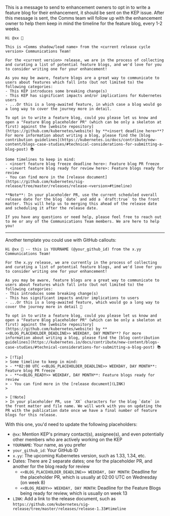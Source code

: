 This is a message to send to enhancement owners to opt in to write a feature blog for their enhancement, it should be sent on the KEP issue.
After this message is sent, the Comms team will follow up with the enhancement owner to help them keep in mind the timeline for the feature blog, every 1-2 weeks.

```
Hi @xx 👋 

This is <Comms shadow/lead name> from the <current release cycle version> Communications Team!

For the <current version> release, we are in the process of collecting and curating a list of potential feature blogs, and we'd love for you to consider writing one for your enhancement!

As you may be aware, feature blogs are a great way to communicate to users about features which fall into (but not limited to) the following categories:
- This KEP introduces some breaking change(s)
- This KEP has significant impacts and/or implications for Kubernetes users
- ...Or this is a long-awaited feature, in which case a blog would go a long way to cover the journey more in detail.

To opt in to write a feature blog, could you please let us know and open a "Feature Blog placeholder PR" (which can be only a skeleton at first) against the [website repository](https://github.com/kubernetes/website) by **<insert deadline here>**? For more information about writing a blog, please find the [blog contribution guidelines](https://kubernetes.io/docs/contribute/new-content/blogs-case-studies/#technical-considerations-for-submitting-a-blog-post) 📚

Some timelines to keep in mind:
- <insert feature blog freeze deadline here>: Feature blog PR freeze
- <insert feature blog ready for review here>: Feature blogs ready for review
- You can find more in the [release document](https://github.com/kubernetes/sig-release/tree/master/releases/release-<version>#timeline)

**Note**: In your placeholder PR, use the current scheduled overall release date for the blog `date` and add a `draft:true` to the front matter. This will help us to merging this ahead of the release date and scheduling it after the release date.

If you have any questions or need help, please feel free to reach out to me or any of the Communications Team members. We are here to help you!
```

----

Another template you could use with GitHub callouts:

```
Hi @xx 👋 -- this is YOURNAME (@your_github_id) from the x.yy Communications Team!

For the x.yy release, we are currently in the process of collecting and curating a list of potential feature blogs, and we'd love for you to consider writing one for your enhancement!

As you may be aware, feature blogs are a great way to communicate to users about features which fall into (but not limited to) the following categories:
- This introduces some breaking change(s)
- This has significant impacts and/or implications to users
- ...Or this is a long-awaited feature, which would go a long way to cover the journey more in detail 🎉 

To opt in to write a feature blog, could you please let us know and open a "Feature Blog placeholder PR" (which can be only a skeleton at first) against the [website repository](https://github.com/kubernetes/website) by **<<BLOG_PLACEHOLDER_DEADLINE>> WEEKDAY, DAY MONTH**? For more information about writing a blog, please find the [blog contribution guidelines](https://kubernetes.io/docs/contribute/new-content/blogs-case-studies/#technical-considerations-for-submitting-a-blog-post) 📚

> [!Tip]
> Some timeline to keep in mind:
> - **02:00 UTC <<BLOG_PLACEHOLDER_DEADLINE>> WEEKDAY, DAY MONTH**: Feature blog PR freeze
> - **<<BLOG_READY>> WEEKDAY, DAY MONTH**: Feature blogs ready for review
> - You can find more in the [release document](LINK)
> 

> [!Note]
> In your placeholder PR, use `XX` characters for the blog `date` in the front matter and file name. We will work with you on updating the PR with the publication date once we have a final number of feature blogs for this release.
```

With this one, you'd need to update the following placeholders:
- `@xx`: Mention KEP's primary contact(s), assignee(s), and even potentially other members who are actively working on the KEP
- `YOURNAME`: Your name, as you prefer
- `your_github_id`: Your GitHub ID
- `x.yy`: The upcoming Kubernetes version, such as 1.33, 1.34, etc.
- Dates: There are 2 separate dates; one for the placeholder PR, and another for the blog ready for review
  - `<<BLOG_PLACEHOLDER_DEADLINE>> WEEKDAY, DAY MONTH`: Deadline for the placeholder PR, which is usually at 02:00 UTC on Wednesday (on week 8)
  - `<<BLOG_READY>> WEEKDAY, DAY MONTH`: Deadline for the Feature Blogs being ready for review, which is usually on week 13
- `LINK`: Add a link to the release document, such as `https://github.com/kubernetes/sig-release/tree/master/releases/release-1.33#timeline`
